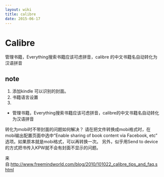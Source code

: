 ```yaml
---
layout: wiki
title: calibre
date: 2015-06-17
---
```


# Calibre
管理书籍，Everything搜索书籍应该可虑拼音，calibre
的中文书籍名自动转化为汉语拼音

## note
1. 添加kindle 可以识别的封面。
2. 书籍语言设置
3. 

- 管理书籍，Everything搜索书籍应该可虑拼音，calibre的中文书籍名自动转化为汉语拼音

转化为mobi时不带封面的问题如何解决？
请在把文件转换成mobi格式时，在mobi输出配置页面中选中“Enable sharing of book content via Facebook, etc” 选项。如果原本就是mobi格式，可以再转换一次。 另外，似乎用Send to device的方式把书传入KPW就不会有封面不显示的问题。

来自:http://www.freemindworld.com/blog/2010/101022_calibre_tips_and_faq.shtml

